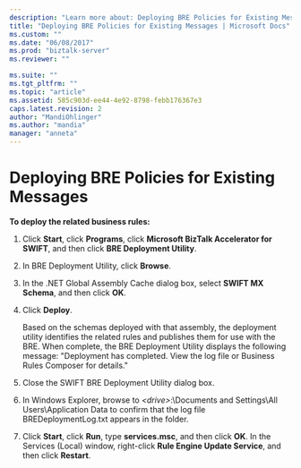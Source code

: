 ```yaml
---
description: "Learn more about: Deploying BRE Policies for Existing Messages"
title: "Deploying BRE Policies for Existing Messages | Microsoft Docs"
ms.custom: ""
ms.date: "06/08/2017"
ms.prod: "biztalk-server"
ms.reviewer: ""

ms.suite: ""
ms.tgt_pltfrm: ""
ms.topic: "article"
ms.assetid: 585c903d-ee44-4e92-8798-febb176367e3
caps.latest.revision: 2
author: "MandiOhlinger"
ms.author: "mandia"
manager: "anneta"
---
```

# Deploying BRE Policies for Existing Messages
**To deploy the related business rules:**  
  
1.  Click **Start**, click **Programs**, click **Microsoft BizTalk Accelerator for SWIFT**, and then click **BRE Deployment Utility**.  
  
2.  In BRE Deployment Utility, click **Browse**.  
  
3.  In the .NET Global Assembly Cache dialog box, select **SWIFT MX Schema**, and then click **OK**.  
  
4.  Click **Deploy**.  
  
     Based on the schemas deployed with that assembly, the deployment utility identifies the related rules and publishes them for use with the BRE. When complete, the BRE Deployment Utility displays the following message: "Deployment has completed. View the log file or Business Rules Composer for details."  
  
5.  Close the SWIFT BRE Deployment Utility dialog box.  
  
6.  In Windows Explorer, browse to *\<drive\>*:\Documents and Settings\All Users\Application Data to confirm that the log file BREDeploymentLog.txt appears in the folder.  
  
7.  Click **Start**, click **Run**, type **services.msc**, and then click **OK**. In the Services (Local) window, right-click **Rule Engine Update Service**, and then click **Restart**.
